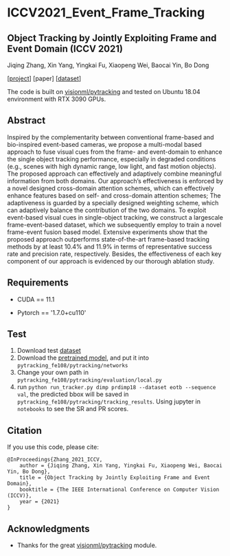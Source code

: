 # ICCV2021_Event_Frame_Tracking

## Object Tracking by Jointly Exploiting Frame and Event Domain (ICCV 2021)

Jiqing Zhang, Xin Yang, Yingkai Fu, Xiaopeng Wei, Baocai Yin, Bo Dong

[[project](https://zhangjiqing.com/publication/object-tracking-by-jointly-exploiting-frame-and-event-domain-iccv-2021/)] [paper] [[dataset](https://zhangjiqing.com/dataset/)]

The code is built on [visionml/pytracking](https://github.com/visionml/pytracking)  and tested on Ubuntu 18.04 environment with RTX 3090 GPUs.

## Abstract

Inspired by the complementarity between conventional frame-based and bio-inspired event-based cameras, we propose a multi-modal based approach to fuse visual cues from the frame- and event-domain to enhance the single object tracking performance, especially in degraded conditions (e.g., scenes with high dynamic range, low light, and fast motion objects). The proposed approach can effectively and adaptively combine meaningful information from both domains. Our approach’s effectiveness is enforced by a novel designed cross-domain attention schemes, which can effectively enhance features based on self- and cross-domain attention schemes; The adaptiveness is guarded by a specially designed weighting scheme, which can adaptively balance the contribution of the two domains. To exploit event-based visual cues in single-object tracking, we construct a largescale frame-event-based dataset, which we subsequently employ to train a novel frame-event fusion based model. Extensive experiments show that the proposed approach outperforms state-of-the-art frame-based tracking methods by at least 10.4% and 11.9% in terms of representative success rate and precision rate, respectively. Besides, the effectiveness of each key component of our approach is evidenced by our thorough ablation study.

## Requirements

* CUDA == 11.1

* Pytorch == '1.7.0+cu110'

## Test
1. Download test [dataset](https://zhangjiqing.com/dataset/)
2. Download the [pretrained model](https://1drv.ms/u/s!AoopRFuuZ7xogQf98JG4QgcxA08y?e=fVp2EM), and put it into ``` pytracking_fe108/pytracking/networks ```
3. Change your own path in ``` pytracking_fe108/pytracking/evaluation/local.py ```
4. run ``` python run_tracker.py dimp prdimp18 --dataset eotb --sequence val ```, the predicted bbox will be saved in ``` pytracking_fe108/pytracking/tracking_results ```. Using jupyter in ```notebooks``` to see the SR and PR scores.

## Citation
If you use this code, please cite:

```
@InProceedings{Zhang_2021_ICCV,
    author = {Jiqing Zhang, Xin Yang, Yingkai Fu, Xiaopeng Wei, Baocai Yin, Bo Dong},
    title = {Object Tracking by Jointly Exploiting Frame and Event Domain},
    booktitle = {The IEEE International Conference on Computer Vision (ICCV)},
    year = {2021}
} 
```

## Acknowledgments
* Thanks for the great [visionml/pytracking](https://github.com/visionml/pytracking) module.

